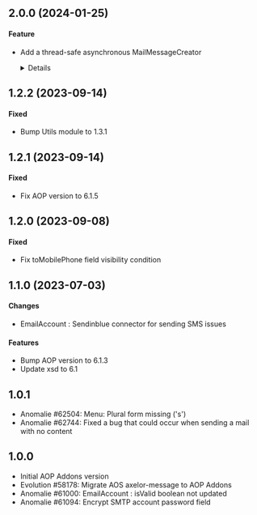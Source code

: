 ## 2.0.0 (2024-01-25)

#### Feature

* Add a thread-safe asynchronous MailMessageCreator

  <details>
  
  This change also remove the com.github.groovy-wslite dependency 
  to get rid of the associated vulnerable transitive dependency and replace it with the usage of 
  Jackson library by the new JsonUtils classes.
  The memory leak issue in the sendSMS service is also fixed.
  
  </details>


## 1.2.2 (2023-09-14)

#### Fixed

* Bump Utils module to 1.3.1

## 1.2.1 (2023-09-14)

#### Fixed

* Fix AOP version to 6.1.5

## 1.2.0 (2023-09-08)

#### Fixed

* Fix toMobilePhone field visibility condition

## 1.1.0 (2023-07-03)

#### Changes

* EmailAccount : Sendinblue connector for sending SMS issues

#### Features

* Bump AOP version to 6.1.3
* Update xsd to 6.1

## 1.0.1

* Anomalie #62504: Menu: Plural form missing ('s')
* Anomalie #62744: Fixed a bug that could occur when sending a mail with no content

## 1.0.0

* Initial AOP Addons version
* Evolution #58178: Migrate AOS axelor-message to AOP Addons
* Anomalie #61000: EmailAccount : isValid boolean not updated
* Anomalie #61094: Encrypt SMTP account password field

